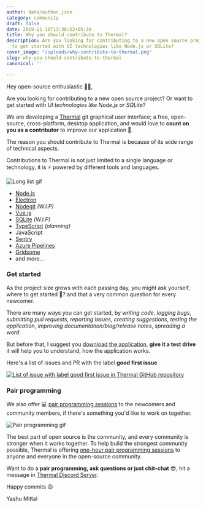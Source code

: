 ```yaml
---
author: data/author.json
category: community
draft: false
date: 2019-11-10T13:36:52+05:30
title: Why you should contribute to Thermal?
description: Are you looking for contributing to a new open source project? Or want
  to get started with UI technologies like Node.js or SQLite?
cover_image: "/uploads/why-contribute-to-thermal.png"
slug: why-you-should-contribute-to-thermal
canonical: ''

---
```

Hey open-source enthusiastic 👋🏻,

Are you looking for contributing to a new open source project? Or want to get started with _UI technologies like Node.js or SQLite_?

We are developing a [Thermal](https://thermal.codecarrot.net) git graphical user interface; a free, open-source, cross-platform, desktop application, and would love to **count on you as a contributor** to improve our application 🙏.

The reason you should contribute to Thermal is because of its wide range of technical aspects.

Contributions to Thermal is not just limited to a single language or technology, it is ⚡ powered by different tools and languages.

![Long list gif](https://media.giphy.com/media/YLHwkqayc1j7a/giphy.gif)

* [Node.js](https://nodejs.org/en/)
* [Electron](https://electronjs.org/)
* [Nodegit](https://www.nodegit.org/) _(W.I.P)_
* [Vue.js](https://vuejs.org)
* [SQLite](https://www.sqlite.org/) _(W.I.P)_
* [TypeScript](https://www.typescriptlang.org/) _(planning)_
* JavaScript
* [Sentry](https://sentry.io/)
* [Azure Pipelines](https://dev.azure.com/codecarrot/Thermal/_build)
* [Gridsome](https://gridsome.org)
* and more...

### Get started

As the project size grows with each passing day, you might ask yourself, where to get started 🤔? and that a very common question for every newcomer.

There are many ways you can get started, by _writing code_, _logging bugs_, _submitting pull requests_, _reporting issues_, _creating suggestions_, _testing the application_, _improving documentation/blog/release notes_, _spreading a word_.

But before that, I suggest you [download the application](https://thermal.codecarrot.net/download/), **give it a test drive** it will help you to understand, how the application works.

Here's a list of issues and PR with the label **good first issue**

[![List of issue with label good first issue in Thermal GitHub repository](https://i.imgur.com/2GrbmrH.png)](https://github.com/gitthermal/thermal/labels/good%20first%20issue)

### Pair programming

We also offer 💻 [pair programming sessions](https://thermal.codecarrot.net/docs/pair-programming) to the newcomers and community members, if there's something you'd like to work on together.

![Pair programming gif](https://media.giphy.com/media/v7kRrukQCKCFa/source.gif)

The best part of open source is the community, and every community is stronger when it works together. To help build the strongest community possible, Thermal is offering [one-hour pair programming sessions](https://calendly.com/codecarrot/thermal) to anyone and everyone in the open-source community.

Want to do a **pair programming, ask questions or just chit-chat** 😎, hit a message in [Thermal Discord Server](https://discord.gg/DcSNmts).

Happy commits 😉

Yashu Mittal